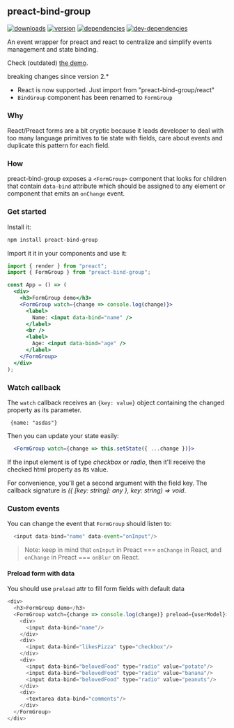 ## preact-bind-group

[![downloads](https://img.shields.io/npm/dm/preact-bind-group.svg)](https://www.npmjs.com/package/preact-bind-group)
[![version](https://img.shields.io/npm/v/preact-bind-group.svg)](https://www.npmjs.com/package/preact-bind-group/)
[![dependencies](https://david-dm.org/k1r0s/preact-bind-group/status.svg)](https://david-dm.org/k1r0s/preact-bind-group/status.svg)
[![dev-dependencies](https://david-dm.org/k1r0s/preact-bind-group/dev-status.svg)](https://www.npmjs.com/package/preact-bind-group)


An event wrapper for preact and react to centralize and simplify events management and state binding.

Check (outdated) [the demo](https://codesandbox.io/s/wmpv1o4z8).

breaking changes since version 2.*

- React is now supported. Just import from "preact-bind-group/react"
- `BindGroup` component has been renamed to `FormGroup`

### Why

React/Preact forms are a bit cryptic because it leads developer to deal with too many language primitives to tie state with fields, care about events and duplicate this pattern for each field.

### How

preact-bind-group exposes a `<FormGroup>` component that looks for children that contain `data-bind` attribute which should be assigned to any element or component that emits an `onChange` event.


### Get started

Install it:

```bash
npm install preact-bind-group
```

Import it it in your components and use it:

```jsx
import { render } from "preact";
import { FormGroup } from "preact-bind-group";

const App = () => (
  <div>
    <h3>FormGroup demo</h3>
    <FormGroup watch={change => console.log(change)}>
      <label>
        Name: <input data-bind="name" />
      </label>
      <br />
      <label>
        Age: <input data-bind="age" />
      </label>
    </FormGroup>
  </div>
);
```

### Watch callback

The `watch` callback receives an `{key: value}` object containing the changed property as its parameter.

```
 {name: "asdas"}
```

Then you can update your state easily:

```jsx
  <FormGroup watch={change => this.setState({ ...change })}>
```

If the input element is of type _checkbox_ or _radio_, then it'll receive the checked html property as its value.

For convenience, you'll get a second argument with the field key. The callback signature is _({ [key: string]: any }, key: string) => void_.

### Custom events

You can change the event that `FormGroup` should listen to:

```javascript
  <input data-bind="name" data-event="onInput"/>
```

> Note: keep in mind that `onInput` in Preact === `onChange` in React, and `onChange` in Preact === `onBlur` on React.

#### Preload form with data

You should use `preload` attr to fill form fields with default data

```javascript
<div>
  <h3>FormGroup demo</h3>
  <FormGroup watch={change => console.log(change)} preload={userModel}>
    <div>
      <input data-bind="name"/>
    </div>
    <div>
      <input data-bind="likesPizza" type="checkbox"/>
    </div>
    <div>
      <input data-bind="belovedFood" type="radio" value="potato"/>
      <input data-bind="belovedFood" type="radio" value="banana"/>
      <input data-bind="belovedFood" type="radio" value="peanuts"/>
    </div>
    <div>
      <textarea data-bind="comments"/>
    </div>
  </FormGroup>
</div>
```

